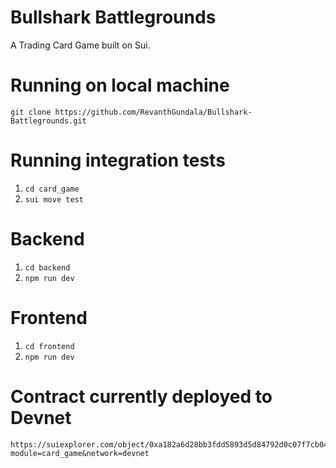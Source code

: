 # Bullshark Battlegrounds

A Trading Card Game built on Sui.

# Running on local machine

`git clone https://github.com/RevanthGundala/Bullshark-Battlegrounds.git`

# Running integration tests

1. `cd card_game`
2. `sui move test`

# Backend

1. `cd backend`
2. `npm run dev`

# Frontend

1. `cd frontend`
2. `npm run dev`

# Contract currently deployed to Devnet

```
https://suiexplorer.com/object/0xa182a6d28bb3fdd5893d5d84792d0c07f7cb0448ce9c2276d65b1fed0be3d8df?module=card_game&network=devnet
```
